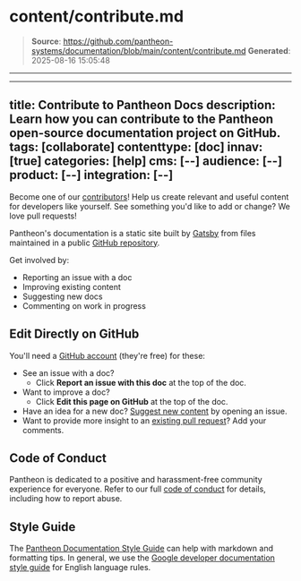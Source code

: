 # content/contribute.md

> **Source**: https://github.com/pantheon-systems/documentation/blob/main/content/contribute.md
> **Generated**: 2025-08-16 15:05:48

---

---
title: Contribute to Pantheon Docs
description: Learn how you can contribute to the Pantheon open-source documentation project on GitHub.
tags: [collaborate]
contenttype: [doc]
innav: [true]
categories: [help]
cms: [--]
audience: [--]
product: [--]
integration: [--]
---

Become one of our [contributors](/contributors)! Help us create relevant and useful content for developers like yourself. See something you'd like to add or change? We love pull requests!

<Wistia src="b0zcwncjx6" />

Pantheon's documentation is a static site built by [Gatsby](https://www.gatsbyjs.com/docs/glossary/static-site-generator/) from files maintained in a public [GitHub repository](https://github.com/pantheon-systems/documentation).

Get involved by:

- Reporting an issue with a doc
- Improving existing content
- Suggesting new docs
- Commenting on work in progress

## Edit Directly on GitHub

You'll need a [GitHub account](https://github.com/signup) (they're free) for these:

- See an issue with a doc?
  - Click **Report an issue with this doc** at the top of the doc.
- Want to improve a doc?
  - Click **Edit this page on GitHub** at the top of the doc.
- Have an idea for a new doc? [Suggest new content](https://github.com/pantheon-systems/documentation/issues/new?title=New%20Doc%20Proposal%20&body=Priority%20(Low‚%20Medium‚%20High)%3A%0A%0A%23%23%20Title%0A%0A%0A%23%23%20Description%0A%0A%0A%23%23%20Outline%0A%0A%0A%23%23%20Expected%20Audience%0A%0A%0A%23%23%20Path%0A(e.g.%20%60source%2Fdocs%2Farticles%2Fsites%2Fcode%60%20or%20%60source%2Fdocs%2Farticles%2Fwordpress%60)&labels=new%20doc) by opening an issue.
- Want to provide more insight to an [existing pull request](https://github.com/pantheon-systems/documentation/pulls)? Add your comments.

## Code of Conduct

Pantheon is dedicated to a positive and harassment-free community experience for everyone. Refer to our full [code of conduct](/code-of-conduct) for details, including how to report abuse.

## Style Guide

The [Pantheon Documentation Style Guide](/style-guide) can help with markdown and formatting tips. In general, we use the [Google developer documentation style guide](https://developers.google.com/style/) for English language rules.
